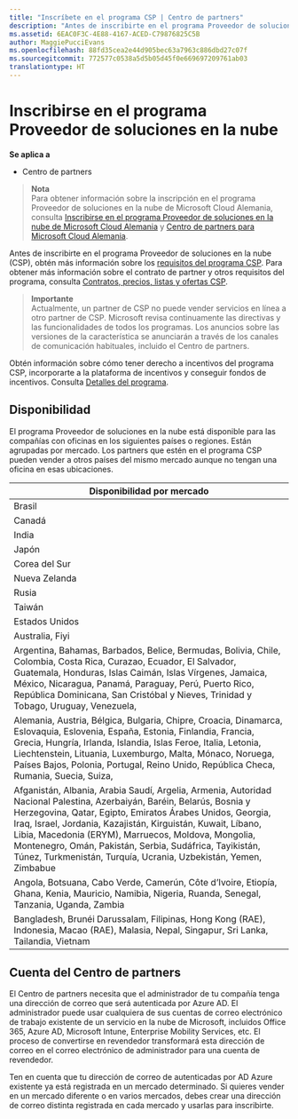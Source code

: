 ```yaml
---
title: "Inscríbete en el programa CSP | Centro de partners"
description: "Antes de inscribirte en el programa Proveedor de soluciones en la nube, obtén más información sobre los requisitos del programa CSP."
ms.assetid: 6EAC0F3C-4E88-4167-ACED-C79876825C5B
author: MaggiePucciEvans
ms.openlocfilehash: 88fd35cea2e44d905bec63a7963c886dbd27c07f
ms.sourcegitcommit: 772577c0538a5d5b05d45f0e669697209761ab03
translationtype: HT
---
```

# <a name="enroll-in-the-cloud-solution-provider-program"></a>Inscribirse en el programa Proveedor de soluciones en la nube

**Se aplica a**

-  Centro de partners

>**Nota**<br>
Para obtener información sobre la inscripción en el programa Proveedor de soluciones en la nube de Microsoft Cloud Alemania, consulta [Inscribirse en el programa Proveedor de soluciones en la nube de Microsoft Cloud Alemania](enroll-in-csp-for-microsoft-cloud-germany.md) y [Centro de partners para Microsoft Cloud Alemania](partner-center-for-microsoft-cloud-germany.md).

Antes de inscribirte en el programa Proveedor de soluciones en la nube (CSP), obtén más información sobre los [requisitos del programa CSP]( http://go.microsoft.com/fwlink/p/?LinkId=617116). Para obtener más información sobre el contrato de partner y otros requisitos del programa, consulta [Contratos, precios, listas y ofertas CSP](csp-documents-and-learning-resources.md). 

>**Importante**<br>
Actualmente, un partner de CSP no puede vender servicios en línea a otro partner de CSP. Microsoft revisa continuamente las directivas y las funcionalidades de todos los programas. Los anuncios sobre las versiones de la característica se anunciarán a través de los canales de comunicación habituales, incluido el Centro de partners.  

Obtén información sobre cómo tener derecho a incentivos del programa CSP, incorporarte a la plataforma de incentivos y conseguir fondos de incentivos. Consulta [Detalles del programa](https://go.microsoft.com/fwlink/?linkid=831533).

## <a href="" id="markets"></a>Disponibilidad


El programa Proveedor de soluciones en la nube está disponible para las compañías con oficinas en los siguientes países o regiones. Están agrupadas por mercado. Los partners que estén en el programa CSP pueden vender a otros países del mismo mercado aunque no tengan una oficina en esas ubicaciones.

| Disponibilidad por mercado                                                                                                                                                                                                                                                                                                                                                                                                                 |
|----------------------------------------------------------------------------------------------------------------------------------------------------------------------------------------------------------------------------------------------------------------------------------------------------------------------------------------------------------------------------------------------------------------------------------------|
| Brasil                                                                                                                                                                                                                                                                                                                                                                                                                                 |
| Canadá                                                                                                                                                                                                                                                                                                                                                                                                                                 |
| India                                                                                                                                                                                                                                                                                                                                                                                                                                  |
| Japón                                                                                                                                                                                                                                                                                                                                                                                                                                  |
| Corea del Sur                                                                                                                                                                                                                                                                                                                                                                                                                                  |
| Nueva Zelanda                                                                                                                                                                                                                                                                                                                                                                                                                            |
| Rusia                                                                                                                                                                                                                                                                                                                                                                                                                                 |
| Taiwán                                                                                                                                                                                                                                                                                                                                                                                                                                 |
| Estados Unidos                                                                                                                                                                                                                                                                                                                                                                                                                          |
| Australia, Fiyi                                                                                                                                                                                                                                                                                                                                                                                                                        |
| Argentina, Bahamas, Barbados, Belice, Bermudas, Bolivia, Chile, Colombia, Costa Rica, Curazao, Ecuador, El Salvador, Guatemala, Honduras, Islas Caimán, Islas Vírgenes, Jamaica, México, Nicaragua, Panamá, Paraguay, Perú, Puerto Rico, República Dominicana, San Cristóbal y Nieves, Trinidad y Tobago, Uruguay, Venezuela,                                                                                                           |
| Alemania, Austria, Bélgica, Bulgaria, Chipre, Croacia, Dinamarca, Eslovaquia, Eslovenia, España, Estonia, Finlandia, Francia, Grecia, Hungría, Irlanda, Islandia, Islas Feroe, Italia, Letonia, Liechtenstein, Lituania, Luxemburgo, Malta, Mónaco, Noruega, Países Bajos, Polonia, Portugal, Reino Unido, República Checa, Rumania, Suecia, Suiza,                                                                                          |
| Afganistán, Albania, Arabia Saudí, Argelia, Armenia, Autoridad Nacional Palestina, Azerbaiyán, Baréin, Belarús, Bosnia y Herzegovina, Qatar, Egipto, Emiratos Árabes Unidos, Georgia, Iraq, Israel, Jordania, Kazajistán, Kirguistán, Kuwait, Líbano, Libia, Macedonia (ERYM), Marruecos, Moldova, Mongolia, Montenegro, Omán, Pakistán, Serbia, Sudáfrica, Tayikistán, Túnez, Turkmenistán, Turquía, Ucrania, Uzbekistán, Yemen, Zimbabue |
| Angola, Botsuana, Cabo Verde, Camerún, Côte d’Ivoire, Etiopía, Ghana, Kenia, Mauricio, Namibia, Nigeria, Ruanda, Senegal, Tanzania, Uganda, Zambia                                                                                                                                                                                                                                                                                  |
| Bangladesh, Brunéi Darussalam, Filipinas, Hong Kong (RAE), Indonesia, Macao (RAE), Malasia, Nepal, Singapur, Sri Lanka, Tailandia, Vietnam                                                                                                                                                                                                                                                                                              |

 

## <a name="partner-center-account"></a>Cuenta del Centro de partners


El Centro de partners necesita que el administrador de tu compañía tenga una dirección de correo que será autenticada por Azure AD. El administrador puede usar cualquiera de sus cuentas de correo electrónico de trabajo existente de un servicio en la nube de Microsoft, incluidos Office 365, Azure AD, Microsoft Intune, Enterprise Mobility Services, etc. El proceso de convertirse en revendedor transformará esta dirección de correo en el correo electrónico de administrador para una cuenta de revendedor.

Ten en cuenta que tu dirección de correo de autenticadas por AD Azure existente ya está registrada en un mercado determinado. Si quieres vender en un mercado diferente o en varios mercados, debes crear una dirección de correo distinta registrada en cada mercado y usarlas para inscribirte.

 

 



